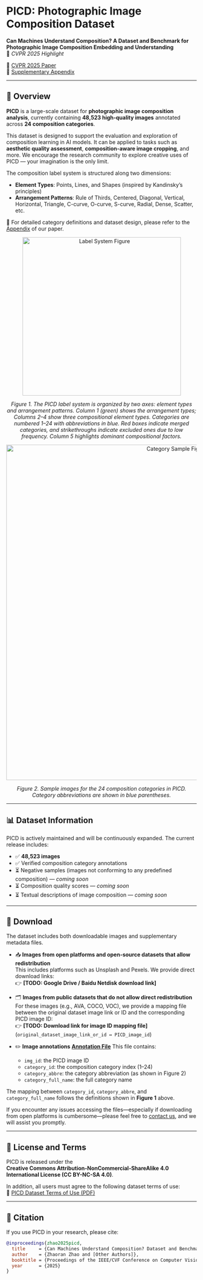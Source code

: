 # PICD: Photographic Image Composition Dataset  
**Can Machines Understand Composition? A Dataset and Benchmark for Photographic Image Composition Embedding and Understanding**  
📌 *CVPR 2025 Highlight*

📄 [CVPR 2025 Paper](https://openaccess.thecvf.com/content/CVPR2025/html/Zhao_Can_Machines_Understand_Composition_Dataset_and_Benchmark_for_Photographic_Image_CVPR_2025_paper.html)  
📑 [Supplementary Appendix](https://openaccess.thecvf.com/content/CVPR2025/supplemental/Zhao_Can_Machines_Understand_CVPR_2025_supplemental.pdf)

---

## 📌 Overview

**PICD** is a large-scale dataset for **photographic image composition analysis**, currently containing **48,523 high-quality images** annotated across **24 composition categories**.

This dataset is designed to support the evaluation and exploration of composition learning in AI models. It can be applied to tasks such as **aesthetic quality assessment**, **composition-aware image cropping**, and more. We encourage the research community to explore creative uses of PICD — your imagination is the only limit.

The composition label system is structured along two dimensions:

- **Element Types**: Points, Lines, and Shapes (inspired by Kandinsky’s principles)  
- **Arrangement Patterns**: Rule of Thirds, Centered, Diagonal, Vertical, Horizontal, Triangle, C-curve, O-curve, S-curve, Radial, Dense, Scatter, etc.

📖 For detailed category definitions and dataset design, please refer to the [Appendix](https://openaccess.thecvf.com/content/CVPR2025/supplemental/Zhao_Can_Machines_Understand_CVPR_2025_supplemental.pdf) of our paper.

<p align="center">
  <img width="419" alt="Label System Figure" src="https://github.com/user-attachments/assets/5bf1aa5e-d0fa-4480-9334-bc1d130b4510" />
</p>
<p align="center">
  <em>Figure 1. The PICD label system is organized by two axes: element types and arrangement patterns. Column 1 (green) shows the arrangement types; Columns 2–4 show three compositional element types. Categories are numbered 1–24 with abbreviations in blue. Red boxes indicate merged categories, and strikethroughs indicate excluded ones due to low frequency. Column 5 highlights dominant compositional factors.</em>
</p>

<p align="center">
  <img width="887" alt="Category Sample Figure" src="https://github.com/user-attachments/assets/fc5a477e-d9ce-4e6d-bfdb-c4590a672f64" />
</p>
<p align="center">
  <em>Figure 2. Sample images for the 24 composition categories in PICD. Category abbreviations are shown in blue parentheses.</em>
</p>

---

## 📊 Dataset Information

PICD is actively maintained and will be continuously expanded. The current release includes:

- ✅ **48,523 images**
- ✅ Verified composition category annotations  
- ⏳ Negative samples (images not conforming to any predefined composition) — *coming soon*  
- ⏳ Composition quality scores — *coming soon*  
- ⏳ Textual descriptions of image composition — *coming soon*

---

## 🔗 Download

The dataset includes both downloadable images and supplementary metadata files.

- 📥 **Images from open platforms and open-source datasets that allow redistribution**  
  This includes platforms such as Unsplash and Pexels. We provide direct download links:  
  👉 **[TODO: Google Drive / Baidu Netdisk download link]**

- 🗂️ **Images from public datasets that do not allow direct redistribution**  
  For these images (e.g., AVA, COCO, VOC), we provide a mapping file between the original dataset image link or ID and the corresponding PICD image ID:  
  👉 **[TODO: Download link for image ID mapping file]**  
  (`original_dataset_image_link_or_id ↔ PICD_image_id`)

- ✏️ **Image annotations**
  **[Annotation File](https://github.com/CV-xueba/PICD_ImageComposition/blob/main/labels_PICD.csv)**
  This file contains:
  - `img_id`: the PICD image ID  
  - `category_id`: the composition category index (1–24)  
  - `category_abbre`: the category abbreviation (as shown in Figure 2)  
  - `category_full_name`: the full category name  


The mapping between `category_id`, `category_abbre`, and `category_full_name` follows the definitions shown in **Figure 1** above.

If you encounter any issues accessing the files—especially if downloading from open platforms is cumbersome—please feel free to [contact us](mailto:your.email@example.com), and we will assist you promptly.

---

## 📄 License and Terms

PICD is released under the  
**Creative Commons Attribution-NonCommercial-ShareAlike 4.0 International License (CC BY-NC-SA 4.0)**.

In addition, all users must agree to the following dataset terms of use:  
📄 [PICD Dataset Terms of Use (PDF)](https://github.com/CV-xueba/PICD_ImageComposition/blob/main/PICD_Dataset_Terms_of_Use.pdf)

---

## 🔧 Citation

If you use PICD in your research, please cite:

```bibtex
@inproceedings{zhao2025picd,
  title     = {Can Machines Understand Composition? Dataset and Benchmark for Photographic Image Composition Understanding},
  author    = {Zhaoran Zhao and [Other Authors]},
  booktitle = {Proceedings of the IEEE/CVF Conference on Computer Vision and Pattern Recognition (CVPR)},
  year      = {2025}
}
